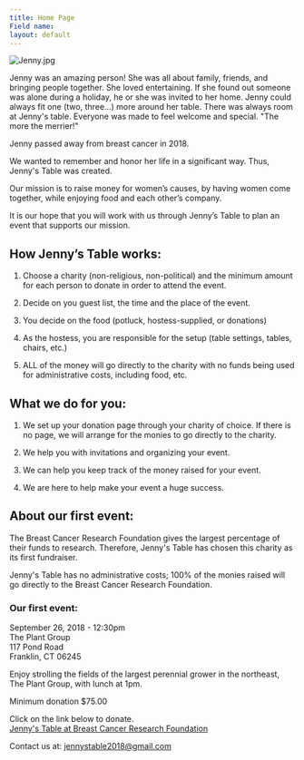 ```yaml
---
title: Home Page
Field name: 
layout: default
---
```


![Jenny.jpg](http://jennystable.org/images/Jenny.jpg)

Jenny was an amazing person! She was all about family, friends, and bringing people together.  She loved entertaining.  If she found out someone was alone during a holiday, he or she was invited to her home.  Jenny could always fit one (two, three...) more around her table.  There was always room at Jenny's table.  Everyone was made to feel welcome and special.  "The more the merrier!"

Jenny passed away from breast cancer in 2018.

We wanted to remember and honor her life in a significant way.  Thus, Jenny's Table was created.

Our mission is to raise money for women’s causes, by having women come together, while enjoying food and each other’s company.

It is our hope that you will work with us through Jenny’s Table to plan an event that supports our mission.

## How Jenny’s Table works:

1. Choose a charity (non-religious, non-political) and the minimum amount for each person to donate in order to attend the event.

2. Decide on you guest list, the time and the place of the event.

3. You decide on the food (potluck, hostess-supplied, or donations)

4. As the hostess, you are responsible for the setup (table settings, tables, chairs, etc.)

5. ALL of the money will go directly to the charity with no funds being used for administrative costs, including food, etc.

## What we do for you:

1. We set up your donation page through your charity of choice.  If there is no page, we will arrange for the monies to go directly to the charity.

2. We help you with invitations and organizing your event.

3. We can help you keep track of the money raised for your event.

4. We are here to help make your event a huge success.

## About our first event:

The Breast Cancer Research Foundation gives the largest percentage of their funds to research. Therefore, Jenny's Table has chosen this charity as its first fundraiser.

Jenny's Table has no administrative costs; 100% of the monies raised will go directly to the Breast Cancer Research Foundation.

### Our first event:

September 26, 2018 - 12:30pm  
The Plant Group  
117 Pond Road  
Franklin, CT 06245

Enjoy strolling the fields of the largest perennial grower in the northeast, The Plant Group, with lunch at 1pm.

Minimum donation $75.00

Click on the link below to donate.  
[Jenny's Table at Breast Cancer Research Foundation](https://give.bcrf.org/fundraiser/1550582)

Contact us at: [ jennystable2018@gmail.com](mailto:jennystable2018@gmail.com)